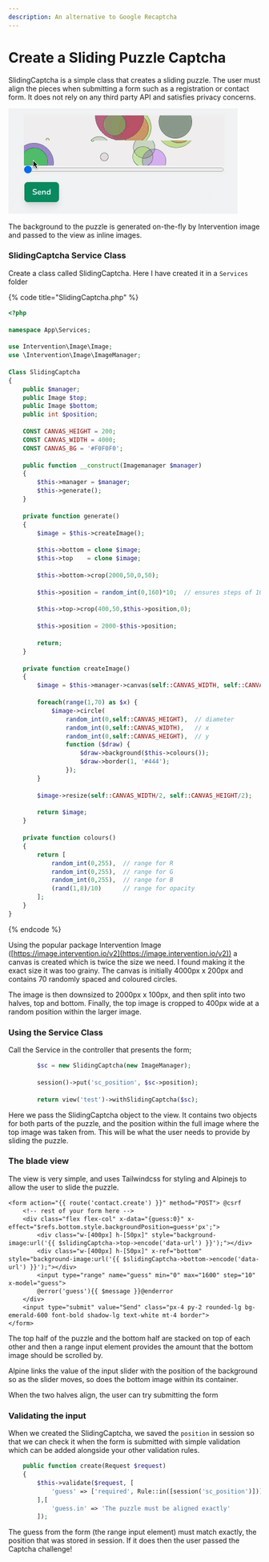 ```yaml
---
description: An alternative to Google Recaptcha
---
```


# Create a Sliding Puzzle Captcha

SlidingCaptcha is a simple class that creates a sliding puzzle.  The user must align the pieces when submitting a form such as a registration or contact form.  It does not rely on any third party API and satisfies privacy concerns.&#x20;

![](.gitbook/assets/SlidingCaptcha.gif)

The background to the puzzle is generated on-the-fly by Intervention image and passed to the view as inline images.

### SlidingCaptcha Service Class

Create a class called SlidingCaptcha.  Here I have created it in a `Services` folder

{% code title="SlidingCaptcha.php" %}
```php
<?php

namespace App\Services;

use Intervention\Image\Image;
use \Intervention\Image\ImageManager;

Class SlidingCaptcha
{
    public $manager;
    public Image $top;
    public Image $bottom;
    public int $position;

    CONST CANVAS_HEIGHT = 200;
    CONST CANVAS_WIDTH = 4000;
    CONST CANVAS_BG = '#F0F0F0';

    public function __construct(Imagemanager $manager)
    {
        $this->manager = $manager;
        $this->generate();
    }

    private function generate()
    {
        $image = $this->createImage();

        $this->bottom = clone $image;
        $this->top    = clone $image;

        $this->bottom->crop(2000,50,0,50);

        $this->position = random_int(0,160)*10;  // ensures steps of 10

        $this->top->crop(400,50,$this->position,0);
        
        $this->position = 2000-$this->position;

        return;
    }

    private function createImage()
    {
        $image = $this->manager->canvas(self::CANVAS_WIDTH, self::CANVAS_HEIGHT, self::CANVAS_BG);
                
        foreach(range(1,70) as $x) {
            $image->circle(
                random_int(0,self::CANVAS_HEIGHT),  // diameter
                random_int(0,self::CANVAS_WIDTH),   // x
                random_int(0,self::CANVAS_HEIGHT),  // y
                function ($draw) {
                    $draw->background($this->colours());
                    $draw->border(1, '#444');
                });
        }

        $image->resize(self::CANVAS_WIDTH/2, self::CANVAS_HEIGHT/2);

        return $image;
    }

    private function colours()
    {
        return [
            random_int(0,255),  // range for R
            random_int(0,255),  // range for G
            random_int(0,255),  // range for B
            (rand(1,8)/10)      // range for opacity
        ];
    }
}
```
{% endcode %}

Using the popular package Intervention Image ([https://image.intervention.io/v2](https://image.intervention.io/v2)) a canvas is created which is twice the size we need.  I found making it the exact size it was too grainy.  The canvas is initially 4000px x 200px and contains 70 randomly spaced and coloured circles.

The image is then downsized to 2000px x 100px, and then split into two halves, top and bottom. Finally, the top image is cropped to 400px wide at a random position within the larger image.

### Using the Service Class

Call the Service in the controller that presents the form;

```php
        $sc = new SlidingCaptcha(new ImageManager);

        session()->put('sc_position', $sc->position);

        return view('test')->withSlidingCaptcha($sc);
```

Here we pass the SlidingCaptcha object to the view.  It contains two objects for both parts of the puzzle, and the position within the full image where the top image was taken from.  This will be what the user needs to provide by sliding the puzzle.

### The blade view

The view is very simple, and uses Tailwindcss for styling and Alpinejs to allow the user to slide the puzzle.

```markup
<form action="{{ route('contact.create') }}" method="POST"> @csrf
    <!-- rest of your form here -->
    <div class="flex flex-col" x-data="{guess:0}" x-effect="$refs.bottom.style.backgroundPosition=guess+'px';">
        <div class="w-[400px] h-[50px]" style="background-image:url('{{ $slidingCaptcha->top->encode('data-url') }}');"></div>
        <div class="w-[400px] h-[50px]" x-ref="bottom" style="background-image:url('{{ $slidingCaptcha->bottom->encode('data-url') }}');"></div>
        <input type="range" name="guess" min="0" max="1600" step="10" x-model="guess">
        @error('guess'){{ $message }}@enderror
    </div>
    <input type="submit" value="Send" class="px-4 py-2 rounded-lg bg-emerald-600 font-bold shadow-lg text-white mt-4 border"> 
</form>
```

The top half of the puzzle and the bottom half are stacked on top of each other and then a range input element provides the amount that the bottom image should be scrolled by.

Alpine links the value of the input slider with the position of the background so as the slider moves, so does the bottom image within its container.

When the two halves align, the user can try submitting the form

### Validating the input

When we created the SlidingCaptcha, we saved the `position` in session so that we can check it when the form is submitted with simple validation which can be added alongside your other validation rules.

```php
    public function create(Request $request)
    {
        $this->validate($request, [
            'guess' => ['required', Rule::in([session('sc_position')])],
        ],[
            'guess.in' => 'The puzzle must be aligned exactly'
        ]);
```

The guess from the form (the range input element) must match exactly, the position that was stored in session.  If it does then the user passed the Captcha challenge!



